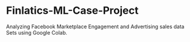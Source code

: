 # Finlatics-ML-Case-Project
 Analyzing Facebook Marketplace Engagement and Advertising sales data Sets using Google Colab.
